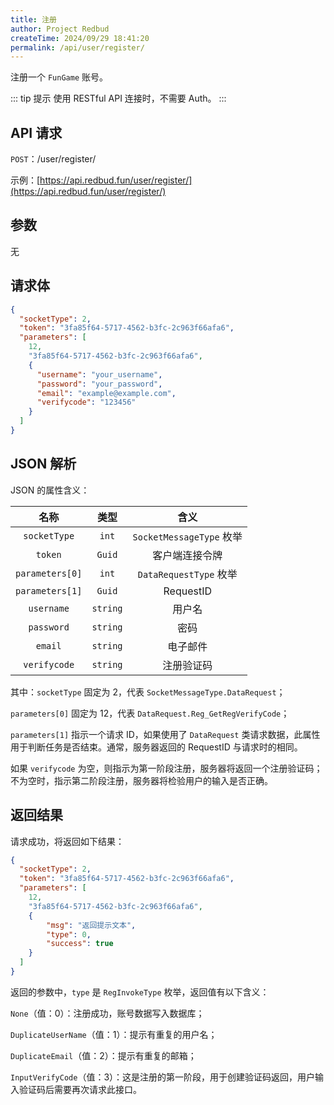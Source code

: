 ```yaml
---
title: 注册
author: Project Redbud
createTime: 2024/09/29 18:41:20
permalink: /api/user/register/
---
```


注册一个 `FunGame` 账号。

::: tip 提示
使用 RESTful API 连接时，不需要 Auth。
:::

## API 请求

`POST`：/user/register/

示例：[https://api.redbud.fun/user/register/](https://api.redbud.fun/user/register/)

## 参数

无

## 请求体

```JSON
{
  "socketType": 2,
  "token": "3fa85f64-5717-4562-b3fc-2c963f66afa6",
  "parameters": [
    12,
    "3fa85f64-5717-4562-b3fc-2c963f66afa6",
    {
      "username": "your_username",
      "password": "your_password",
      "email": "example@example.com",
      "verifycode": "123456"
    }
  ]
}
```

## JSON 解析

JSON 的属性含义：

| 名称   |   类型   |   含义   |
|:----------:|:--------:|:--------:|
| `socketType` | `int` | `SocketMessageType` 枚举   |
| `token` | `Guid` | 客户端连接令牌   |
| `parameters[0]` | `int` | `DataRequestType` 枚举   |
| `parameters[1]` | `Guid` | RequestID   |
| `username` | `string` | 用户名   |
| `password` | `string` | 密码     |
| `email`    | `string` | 电子邮件 |
| `verifycode` | `string` | 注册验证码  |

其中：`socketType` 固定为 2，代表 `SocketMessageType.DataRequest`；

`parameters[0]` 固定为 12，代表 `DataRequest.Reg_GetRegVerifyCode`；

`parameters[1]` 指示一个请求 ID，如果使用了 `DataRequest` 类请求数据，此属性用于判断任务是否结束。通常，服务器返回的 RequestID 与请求时的相同。

如果 `verifycode` 为空，则指示为第一阶段注册，服务器将返回一个注册验证码；不为空时，指示第二阶段注册，服务器将检验用户的输入是否正确。

## 返回结果

请求成功，将返回如下结果：

```JSON
{
  "socketType": 2,
  "token": "3fa85f64-5717-4562-b3fc-2c963f66afa6",
  "parameters": [
    12,
    "3fa85f64-5717-4562-b3fc-2c963f66afa6",
    {
        "msg": "返回提示文本",
        "type": 0,
        "success": true
    }
  ]
}
```

返回的参数中，`type` 是 `RegInvokeType` 枚举，返回值有以下含义：

`None`（值：0）：注册成功，账号数据写入数据库；

`DuplicateUserName`（值：1）：提示有重复的用户名；

`DuplicateEmail`（值：2）：提示有重复的邮箱；

`InputVerifyCode`（值：3）：这是注册的第一阶段，用于创建验证码返回，用户输入验证码后需要再次请求此接口。
